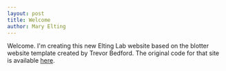 ```yaml
---
layout: post
title: Welcome
author: Mary Elting
---
```


Welcome. I'm creating this new Elting Lab website based on the blotter website template created by Trevor Bedford. The original code for that site is available [here](https://github.com/blab/blotter).